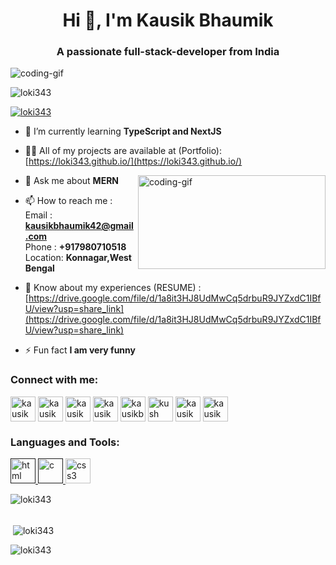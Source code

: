<h1 align="center">Hi 👋, I'm Kausik Bhaumik</h1>
<h3 align="center">A passionate full-stack-developer from India</h3>

<img src="https://camo.githubusercontent.com/ba9f3bd30647e352a3f5e1e45eb45c6ec7bad6155cd16aaedf4a426738da0ca5/68747470733a2f2f696e646f616e616c79746963612e636f6d2f7374617469632f696d616765732f62616e6e6572722e676966" alt="coding-gif"/>

<p align="left"> <img src="https://komarev.com/ghpvc/?username=loki343&label=Profile%20views&color=0e75b6&style=flat" alt="loki343" /> </p>
<p align="left"> <a href="https://github.com/ryo-ma/github-profile-trophy"><img src="https://github-profile-trophy.vercel.app/?username=loki343" alt="loki343" /></a> </p>



- 🌱 I’m currently learning **TypeScript and NextJS**

- 👨‍💻 All of my projects are available at (Portfolio): [https://loki343.github.io/](https://loki343.github.io/)

<img align="right" width="300" height="150" src="https://www.lambdatest.com/resources/images/news24.gif" alt="coding-gif"/>

- 💬 Ask me about **MERN**

- 📫 How to reach me : <br/>
  Email : **kausikbhaumik42@gmail.com**<br/>
  Phone : **+917980710518**<br/>
  Location: **Konnagar,West Bengal**<br/>

- 📄 Know about my experiences (RESUME) : [https://drive.google.com/file/d/1a8it3HJ8UdMwCq5drbuR9JYZxdC1IBfU/view?usp=share_link](https://drive.google.com/file/d/1a8it3HJ8UdMwCq5drbuR9JYZxdC1IBfU/view?usp=share_link)

- ⚡ Fun fact **I am very funny**

<h3 align="left">Connect with me:</h3>
<p align="left">
<a href="https://codepen.io/kausik bhaumik" target="blank"><img align="center" src="https://cdn-icons-png.flaticon.com/128/2111/2111501.png" alt="kausik bhaumik" height="40" width="40" /></a>
<a href="https://linkedin.com/in/kausik bhaumik" target="blank"><img align="center" src="https://cdn-icons-png.flaticon.com/128/3536/3536505.png" alt="kausik bhaumik" height="40" width="40" /></a>
<a href="https://codesandbox.com/kausik bhaumik" target="blank"><img align="center" src="https://cdn-icons-png.flaticon.com/128/6843/6843458.png" alt="kausik bhaumik" height="40" width="40" /></a>
<a href="https://fb.com/kausik bhaumik" target="blank"><img align="center" src="https://cdn-icons-png.flaticon.com/128/733/733547.png" alt="kausik bhaumik" height="40" width="40" /></a>
<a href="https://www.leetcode.com/kausikbhaumik" target="blank"><img align="center" src="https://encrypted-tbn0.gstatic.com/images?q=tbn:ANd9GcRr5WiMjFdgZpLCHHPGr80S0ffh0qDEw3X1IA&usqp=CAU" alt="kausikbhaumik" height="40" width="40" /></a>
<a href="https://discord.gg/kush" target="blank"><img align="center" src="https://cdn-icons-png.flaticon.com/128/2111/2111370.png" alt="kush" height="40" width="40" /></a>
<a href="https://web.whatsapp.com/" target="blank"><img align="center" src="https://cdn-icons-png.flaticon.com/128/2504/2504957.png" alt="kausik bhaumik" height="40" width="40" /></a>
<a href="https://www.instagram.com/" target="blank"><img align="center" src="https://cdn-icons-png.flaticon.com/128/1409/1409946.png" alt="kausik bhaumik" height="40" width="40" /></a>
</p>

<h3 align="left">Languages and Tools:</h3>
<p align="left"> <a href="" target="_blank" rel="noreferrer"> <img src="https://cdn-icons-png.flaticon.com/128/1051/1051277.png" alt="html" width="40" height="40"/> </a> <a href="" target="_blank" rel="noreferrer"> <img src="https://cdn-icons-png.flaticon.com/128/732/732190.png" alt="c" width="40" height="40"/> </a> <a href="https://www.w3schools.com/css/" target="_blank" rel="noreferrer"> <img src="https://cdn-icons-png.flaticon.com/128/5968/5968292.png" alt="css3" width="40" height="40"/></a></p>

<p><img align="left" src="https://github-readme-stats.vercel.app/api/top-langs?username=loki343&show_icons=true&locale=en&layout=compact" alt="loki343" /></p>
<br/><br/>
<p>&nbsp;<img align="center" src="https://github-readme-stats.vercel.app/api?username=loki343&show_icons=true&locale=en" alt="loki343" /></p>

<p><img align="center" src="https://github-readme-streak-stats.herokuapp.com/?user=loki343&" alt="loki343" /></p>
